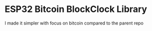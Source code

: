 # ESP32 Bitcoin BlockClock Library

I made it simpler with focus on bitcoin compared to the parent repo

